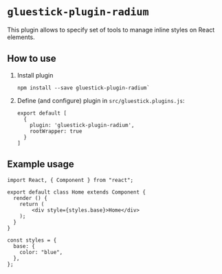 # `gluestick-plugin-radium`
This plugin allows to specify set of tools to manage inline styles on React elements.

## How to use
1. Install plugin
   ```
   npm install --save gluestick-plugin-radium`
   ```
2. Define (and configure) plugin in `src/gluestick.plugins.js`:
   ```
   export default [
     {
       plugin: 'gluestick-plugin-radium',
       rootWrapper: true
     }
   ]
   ```

## Example usage
```
import React, { Component } from "react";

export default class Home extends Component {
  render () {
    return (
        <div style={styles.base}>Home</div>
    );
  }
}

const styles = {
  base: {
    color: "blue",
  },
};
```
